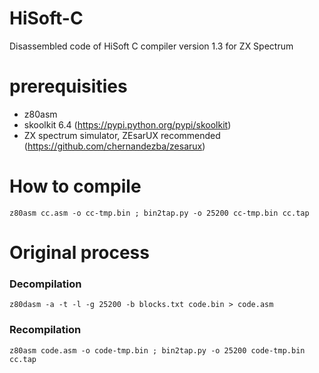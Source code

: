 # HiSoft-C
Disassembled code of HiSoft C compiler version 1.3 for ZX Spectrum

# prerequisities

- z80asm
- skoolkit 6.4 (https://pypi.python.org/pypi/skoolkit)
- ZX spectrum simulator, ZEsarUX recommended (https://github.com/chernandezba/zesarux)

# How to compile

```
z80asm cc.asm -o cc-tmp.bin ; bin2tap.py -o 25200 cc-tmp.bin cc.tap
```

# Original process

### Decompilation

```
z80dasm -a -t -l -g 25200 -b blocks.txt code.bin > code.asm
```
### Recompilation
```
z80asm code.asm -o code-tmp.bin ; bin2tap.py -o 25200 code-tmp.bin cc.tap
```

